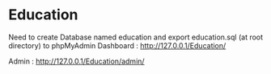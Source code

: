 # Education
 
Need to create Database named education
and export education.sql (at root directory) to phpMyAdmin 
Dashboard : http://127.0.0.1/Education/

Admin : http://127.0.0.1/Education/admin/
